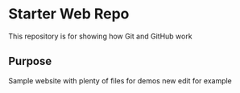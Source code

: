# Starter Web Repo

This repository is for showing how Git and GitHub work

## Purpose

Sample website with plenty of files for demos
new edit for example 

